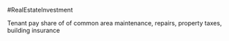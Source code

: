 #RealEstateInvestment 

Tenant pay share of of common area maintenance, repairs, property taxes, building insurance 
